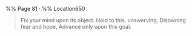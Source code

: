 %% Page 81 · %% Location650 
> Fix your mind upon its object. Hold to this, unswerving, Disowning fear and hope, Advance only upon this goal. 